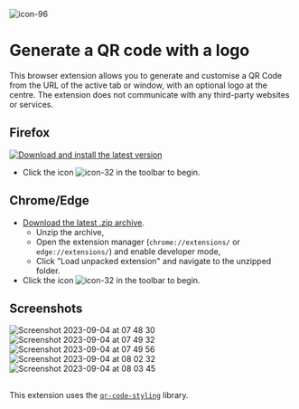 ![icon-96](https://github.com/fmoncomble/QR_code_logo_generator/assets/59739627/81a31376-ce5c-417e-95f2-034c8d32a5dc)

# Generate a QR code with a logo

This browser extension allows you to generate and customise a QR Code from the URL of the active tab or window, with an optional logo at the centre.
The extension does not communicate with any third-party websites or services.

## Firefox
[![Download and install the latest version](https://user-images.githubusercontent.com/59739627/265761868-54227cf0-78af-426c-962f-43bc233e37be.png)](https://github.com/fmoncomble/QR_code_logo_generator/releases/latest/download/QRLogoCreator_ff.xpi)
- Click the icon ![icon-32](https://github.com/fmoncomble/QR_code_logo_generator/assets/59739627/6089d618-76c1-4fcb-b880-0ac7baa066d6)
 in the toolbar to begin.

## Chrome/Edge
- [Download the latest .zip archive](https://github.com/fmoncomble/QR_code_logo_generator/releases/latest/download/QRLogoCreator_chrome.zip).
  - Unzip the archive,
  - Open the extension manager (`chrome://extensions/` or `edge://extensions/`) and enable developer mode,
  - Click "Load unpacked extension" and navigate to the unzipped folder.
- Click the icon ![icon-32](https://github.com/fmoncomble/QR_code_logo_generator/assets/59739627/6089d618-76c1-4fcb-b880-0ac7baa066d6) in the toolbar to begin.

## Screenshots
![Screenshot 2023-09-04 at 07 48 30](https://github.com/fmoncomble/QR_code_logo_generator/assets/59739627/f3ce1c48-fbd9-4ff6-a081-1b9fff8654ba)
![Screenshot 2023-09-04 at 07 49 32](https://github.com/fmoncomble/QR_code_logo_generator/assets/59739627/bc13f4c4-fd32-4b79-996b-ce9e1479449d)
![Screenshot 2023-09-04 at 07 49 56](https://github.com/fmoncomble/QR_code_logo_generator/assets/59739627/7a8ecfb7-9c23-4e36-b407-f82f646490c4)
![Screenshot 2023-09-04 at 08 02 32](https://github.com/fmoncomble/QR_code_logo_generator/assets/59739627/f4ef99b2-5b49-4ffb-9a9d-1a8e654020bd)
![Screenshot 2023-09-04 at 08 03 45](https://github.com/fmoncomble/QR_code_logo_generator/assets/59739627/2cabbb1f-a384-463d-bd41-715bc5ea7e5b)


##
This extension uses the [`qr-code-styling`](https://www.npmjs.com/package/qr-code-styling) library.
